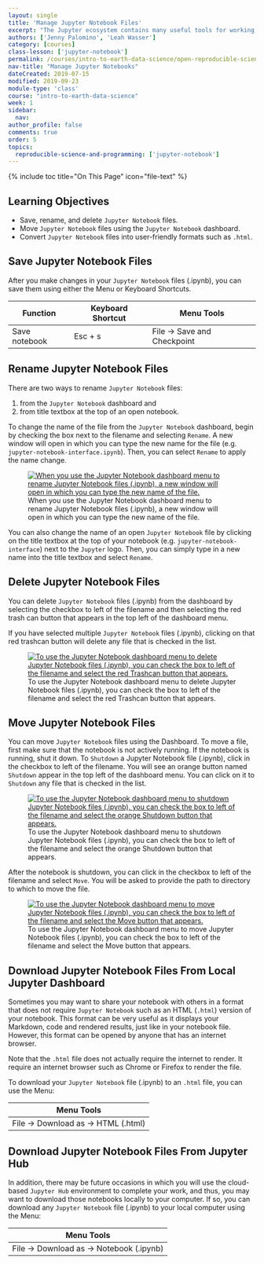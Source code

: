 ```yaml
---
layout: single
title: 'Manage Jupyter Notebook Files'
excerpt: "The Jupyter ecosystem contains many useful tools for working with Python including Jupyter Notebook, an interactive coding environment, and the Jupyter Notebook dashboard, which allows you to manage files and directories in your Jupyter environment. Learn how to manage Jupyter Notebook files including saving, renaming, deleting, moving, and downloading notebooks."
authors: ['Jenny Palomino', 'Leah Wasser']
category: [courses]
class-lesson: ['jupyter-notebook']
permalink: /courses/intro-to-earth-data-science/open-reproducible-science/jupyter-python/manage-jupyter-notebook-files/
nav-title: "Manage Jupyter Notebooks"
dateCreated: 2019-07-15
modified: 2019-09-23
module-type: 'class'
course: "intro-to-earth-data-science"
week: 1
sidebar:
  nav:
author_profile: false
comments: true
order: 5
topics:
  reproducible-science-and-programming: ['jupyter-notebook']
---
```


{% include toc title="On This Page" icon="file-text" %}

<div class='notice--success' markdown="1">

## <i class="fa fa-graduation-cap" aria-hidden="true"></i> Learning Objectives

* Save, rename, and delete `Jupyter Notebook` files.
* Move `Jupyter Notebook` files using the `Jupyter Notebook` dashboard.
* Convert `Jupyter Notebook` files into user-friendly formats such as `.html`. 

</div>


## Save Jupyter Notebook Files 

After you make changes in your `Jupyter Notebook` files (.ipynb), you can save them using either the Menu or Keyboard Shortcuts. 

Function  | Keyboard Shortcut | Menu Tools
--- | --- | ---
Save notebook  | Esc + s | File → Save and Checkpoint


## Rename Jupyter Notebook Files

There are two ways to rename `Jupyter Notebook` files: 

1. from the `Jupyter Notebook` dashboard and 
2. from title textbox at the top of an open notebook. 

To change the name of the file from the `Jupyter Notebook` dashboard, begin by checking the box next to the filename and selecting `Rename`. A new window will open in which you can type the new name for the file (e.g. `jupyter-notebook-interface.ipynb`). Then, you can select `Rename` to apply the name change. 

<figure>
 <a href="{{ site.url }}/images/courses/earth-analytics/bootcamp/jupyter-interface/rename-existing-notebook.png">
 <img src="{{ site.url }}/images/courses/earth-analytics/bootcamp/jupyter-interface/rename-existing-notebook.png" alt="When you use the Jupyter Notebook dashboard menu to rename Jupyter Notebook files (.ipynb), a new window will open in which you can type the new name of the file."></a>
 <figcaption> When you use the Jupyter Notebook dashboard menu to rename Jupyter Notebook files (.ipynb), a new window will open in which you can type the new name of the file.
 </figcaption>
</figure>

You can also change the name of an open `Jupyter Notebook` file by clicking on the title textbox at the top of your notebook (e.g. `jupyter-notebook-interface`) next to the `Jupyter` logo. Then, you can simply type in a new name into the title textbox and select `Rename`. 


## Delete Jupyter Notebook Files

You can delete `Jupyter Notebook` files (.ipynb) from the dashboard by selecting the checkbox to left of the filename and then selecting the red trash can button that appears in the top left of the dashboard menu. 

If you have selected multiple `Jupyter Notebook` files (.ipynb), clicking on that red trashcan button will delete any file that is checked in the list. 

<figure>
 <a href="{{ site.url }}/images/courses/earth-analytics/bootcamp/jupyter-interface/delete-existing-notebook.png">
 <img src="{{ site.url }}/images/courses/earth-analytics/bootcamp/jupyter-interface/delete-existing-notebook.png" alt="To use the Jupyter Notebook dashboard menu to delete Jupyter Notebook files (.ipynb), you can check the box to left of the filename and select the red Trashcan button that appears."></a>
 <figcaption> To use the Jupyter Notebook dashboard menu to delete Jupyter Notebook files (.ipynb), you can check the box to left of the filename and select the red Trashcan button that appears.
 </figcaption>
</figure>


## Move Jupyter Notebook Files

You can move `Jupyter Notebook` files using the Dashboard. To move a file, first make sure that the notebook is not actively running. If the notebook is running, shut it down. To `Shutdown` a Jupyter Notebook file (.ipynb), click in the checkbox to left of the filename. You will see an orange button named `Shutdown` appear in the top left of the dashboard menu. You can click on it to `Shutdown` any file that is checked in the list.

<figure>
 <a href="{{ site.url }}/images/courses/earth-analytics/bootcamp/jupyter-interface/shutdown-notebook.png">
 <img src="{{ site.url }}/images/courses/earth-analytics/bootcamp/jupyter-interface/shutdown-notebook.png" alt="To use the Jupyter Notebook dashboard menu to shutdown Jupyter Notebook files (.ipynb), you can check the box to left of the filename and select the orange Shutdown button that appears."></a>
 <figcaption> To use the Jupyter Notebook dashboard menu to shutdown Jupyter Notebook files (.ipynb), you can check the box to left of the filename and select the orange Shutdown button that appears.
 </figcaption>
</figure>

After the notebook is shutdown, you can click in the checkbox to left of the filename and select `Move`. You will be asked to provide the path to directory to which to move the file. 

<figure>
 <a href="{{ site.url }}/images/courses/earth-analytics/bootcamp/jupyter-interface/move-notebook.png">
 <img src="{{ site.url }}/images/courses/earth-analytics/bootcamp/jupyter-interface/move-notebook.png" alt="To use the Jupyter Notebook dashboard menu to move Jupyter Notebook files (.ipynb), you can check the box to left of the filename and select the Move button that appears."></a>
 <figcaption> To use the Jupyter Notebook dashboard menu to move Jupyter Notebook files (.ipynb), you can check the box to left of the filename and select the Move button that appears.
 </figcaption>
</figure>


## Download Jupyter Notebook Files From Local Jupyter Dashboard

Sometimes you may want to share your notebook with others in a format that does not require `Jupyter Notebook` such as an HTML (`.html`) version of your notebook. This format can be very useful as it displays your Markdown, code and rendered results, just like in your notebook file. However, this format can be opened by anyone that has an internet browser.   

Note that the `.html` file does not actually require the internet to render. It require an internet browser such as Chrome or Firefox to render the file. 

To download your `Jupyter Notebook` file (.ipynb) to an `.html` file, you can use the Menu:

Menu Tools | 
--- |  
File → Download as -> HTML (.html) |


## Download Jupyter Notebook Files From Jupyter Hub

In addition, there may be future occasions in which you will use the cloud-based `Jupyter Hub` environment to complete your work, and thus, you may want to download those notebooks locally to your computer. If so, you can download any `Jupyter Notebook` file (.ipynb) to your local computer using the Menu: 

Menu Tools | 
--- |  
File → Download as -> Notebook (.ipynb) |
